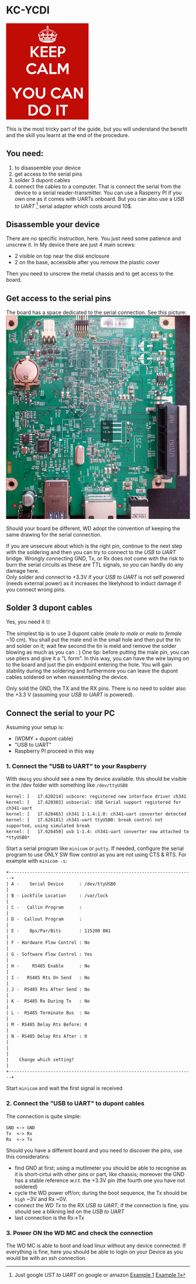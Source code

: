 # KC-YCDI

![Keep calm, You can do it](KC-YCDI.png)

This is the most tricky part of the guide, but you will understand the benefit and the skill you learnt at the end of the procedure.

## You need:
1. to disassemble your device
2. get access to the serial pins
3. solder 3 dupont cables
4. connect the cables to a computer. That is connect the serial from the device to a serial reader-transmitter. You can use a Rasperry PI if you own one as it comes with UARTs onboard. But you can also use a _USB to UART_ [^1] serial adapter which costs around 10$.

## Disassemble your device

There are no specific instruction, here. You just need some patience and unscrew it.
In My device there are just 4 main screws:
+ 2 visible on top near the disk enclosure
+ 2 on the base, accessible after you remove the plastic cover

Then you need to unscrew the metal chassis and to get access to the board.

## Get access to the serial pins

The board has a space dedicated to the serial connection. See this picture:
![Bottom side of the board](Bottom.jpg)

Should your board be different, WD adopt the convention of keeping the same drawing for the serial connection.

If you are unsecure about which is the right pin, continue to the next step with the soldering and then you can try to connect to the _USB to UART_ bridge.
Wrongly connecting GND, Tx, or Rx does not come with the risk to burn the serial circuits as these are TTL signals, so you can hardly do any damage here.      
Only solder and connect to +3.3V if your _USB to UART_ is not self powered (needs external power) as it increases the likelyhood to induct damage if you connect wrong pins.

## Solder 3 dupont cables

Yes, you need it :roll_eyes:

The simplest tip is to use 3 dupont cable (_male to male_ or _male to female_ ~10 cm).
You shall put the male end in the small hole and then put the tin and solder on it; wait few second the tin is meld and remove the solder blowing as much as you can : )
One tip: before putting the male pin, you can use pliers and give it a "L form". In this way, you can have the wire laying on to the board and just the pin endpoint entering the hole. You will gain stability during the soldering and furthermore you can leave the dupont cables soldered on when reassembling the device.

Only sold the GND, the TX and the RX pins. There is no need to solder also the +3.3 V (assuming your _USB to UART_ is powered).

## Connect the serial to your PC

Assuming your setup is:
+ (WDMY + dupont cable)
+ "USB to UART"
+ Raspberry PI
proceed  in this way

### 1. Connect the "USB to UART" to your Raspberry

With `dmesg` you should see a new tty device available. this should be visible in the /dev folder with something like `/dev/ttyUSB0`
```
kernel: [   17.620214] usbcore: registered new interface driver ch341
kernel: [   17.620303] usbserial: USB Serial support registered for ch341-uart
kernel: [   17.620465] ch341 1-1.4:1.0: ch341-uart converter detected
kernel: [   17.626101] ch341-uart ttyUSB0: break control not supported, using simulated break
kernel: [   17.626450] usb 1-1.4: ch341-uart converter now attached to *ttyUSB0*
```

Start a serial program like `minicom` or `putty`.
If needed, configure the serial program to use ONLY SW flow control as you are not using CTS & RTS.
For example with `minicom -s`:
```
+-----------------------------------------------------------------------+
| A -    Serial Device      : /dev/ttyUSB0                              |
| B - Lockfile Location     : /var/lock                                 |
| C -   Callin Program      :                                           |
| D -  Callout Program      :                                           |
| E -    Bps/Par/Bits       : 115200 8N1                                |
| F - Hardware Flow Control : No                                        |
| G - Software Flow Control : Yes                                       |
| H -     RS485 Enable      : No                                        |
| I -   RS485 Rts On Send   : No                                        |
| J -  RS485 Rts After Send : No                                        |
| K -  RS485 Rx During Tx   : No                                        |
| L -  RS485 Terminate Bus  : No                                        |
| M - RS485 Delay Rts Before: 0                                         |
| N - RS485 Delay Rts After : 0                                         |
|                                                                       |
|    Change which setting?                                              |
+-----------------------------------------------------------------------+
```
Start `minicom` and wait the first signal is received

### 2. Connect the "USB to UART" to dupont cables

The connection is quite simple:
```
GND <-> GND
Tx  <-> Rx
Rx  <-> Tx
```

Should you have a different board and you need to discover the pins, use this consideratins:
+ find GND at first; using a mutlimeter you should be able to recognise as it is short-cirtui with other pins or part, like chassis; moreover the GND has a stable reference w.r.t. the +3.3V pin (the fourth one you have not soldered)
+ cycle the WD power off/on; during the boot sequence, the Tx should be `high` ~3V and Rx ~0V. 
+ connect the _WD Tx_ to the RX _USB to UART_; if the connection is fine, you should see a blikning led on the _USB to UART_
+ last connection is the Rx->Tx

### 3. Power ON the WD MC and check the connection

The WD MC is able to boot and load linux without any device connected.
If everything is fine, here you should be able to login on your Device as you would be with an ssh connection.

[^1]: Just google _UST to UART_ on google or amazon
[Example 1](https://www.amazon.de/-/en/Mountaineer-CP2104-USB-Module-Converter-Compatible/dp/B01CYBHM26/ref=sr_1_3?crid=38G2KJ58ADXYF&keywords=usb%2Bauf%2Buart&qid=1648975046&sprefix=usb%2Bto%2Buart%2Caps%2C82&sr=8-3&th=1)
[Example 1](https://www.amazon.de/-/en/gp/product/B089YTXK8V/ref=ppx_yo_dt_b_search_asin_title?ie=UTF8&psc=1)
